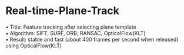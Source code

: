 # Real-time-Plane-Track

• Title: Feature tracking after selecting plane template  
• Algorithm: SIFT, SURF, ORB, RANSAC, OpticalFlow(KLT)  
• Result: stable and fast (about 400 frames per second when released) using OpticalFlow(KLT)  
